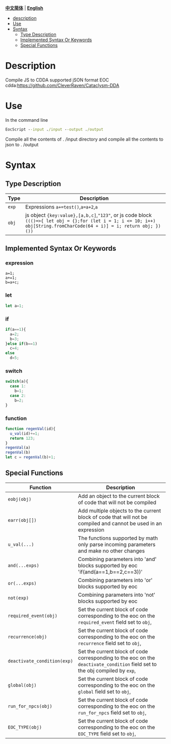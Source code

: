 
[**中文简体**](./README.md) | [**English**](./README_EN.md)


- [description](#Description)
- [Use](#Use)
- [Syntax](#syntax)
  - [Type Description](#type-description)
  - [Implemented Syntax Or Keywords](#implemented-syntax-or-keywords)
  - [Special Functions](#special-functions)

# Description
Compile JS to CDDA supported jSON format EOC  
cdda:https://github.com/CleverRaven/Cataclysm-DDA

# Use
In the command line
```bat
EocScript --input ./input --output ./output
```
Compile all the contents of . /input directory and compile all the contents to json to . /output

# Syntax
## Type Description
Type | Description
--- | ---
`exp` | Expressions `a+=test()`,`a=a+2`,`a`
`obj` | js object `{key:value},[a,b,c]`,`"123"`, or js code block `((()=>{ let obj = {};for (let i = 1; i <= 10; i++) obj[String.fromCharCode(64 + i)] = i; return obj; })())`

## Implemented Syntax Or Keywords
### expression
```
a=1;
a+=1;
b=a+c;
```
### let
```js
let a=1;
```
### if
```js
if(a==1){
  a=2;
  b=3;
}else if(b==1)
  c=4;
else
  d=5;
```
### switch
```js
switch(a){
  case 1:
    b=1;
  case 2:
    b=2;
}
```
### function
```js
function regenVal(id){
  u_val(id)+=1;
  return 123;
}
regenVal(a)
regenVal(b)
let c = regenVal(b)+1;
```

## Special Functions
Function | Description
--- | ---
`eobj(obj)`                 |Add an object to the current block of code that will not be compiled
`earr(obj[])`               |Add multiple objects to the current block of code that will not be compiled and cannot be used in an expression
`u_val(...)`                |The functions supported by math only parse incoming parameters and make no other changes
`and(...exps)`              |Combining parameters into 'and' blocks supported by eoc 'if(and(a==1,b==2,c==3))'
`or(...exps)`               |Combining parameters into 'or' blocks supported by eoc
`not(exp)`                  |Combining parameters into 'not' blocks supported by eoc
`required_event(obj)`       |Set the current block of code corresponding to the eoc on the `required_event` field set to `obj`,
`recurrence(obj)`           |Set the current block of code corresponding to the eoc on the `recurrence` field set to `obj`,
`deactivate_condition(exp)` |Set the current block of code corresponding to the eoc on the `deactivate_condition` field set to the obj compiled by `exp`,
`global(obj)`               |Set the current block of code corresponding to the eoc on the `global` field set to `obj`,
`run_for_npcs(obj)`         |Set the current block of code corresponding to the eoc on the `run_for_npcs` field set to `obj`,
`EOC_TYPE(obj)`             |Set the current block of code corresponding to the eoc on the `EOC_TYPE` field set to `obj`,
